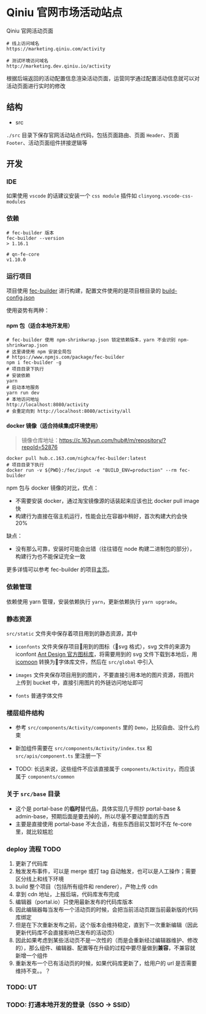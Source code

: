 # Qiniu 官网市场活动站点

Qiniu 官网活动页面

```shell
# 线上访问域名
https://marketing.qiniu.com/activity

# 测试环境访问域名
http://marketing.dev.qiniu.io/activity
```

根据后端返回的活动配置信息渲染活动页面，运营同学通过配置活动信息就可以对活动页面进行实时的修改

## 结构

- src

`./src` 目录下保存官网活动站点代码，包括页面路由、页面 `Header`、页面 `Footer`、活动页面组件拼接逻辑等

## 开发

### IDE

如果使用 `vscode` 的话建议安装一个 `css module` 插件如 `clinyong.vscode-css-modules`

### 依赖

```shell
# fec-builder 版本
fec-builder --version
> 1.16.1

# qn-fe-core
v1.10.0
```

### 运行项目

项目使用 [fec-builder](https://github.com/Front-End-Engineering-Cloud/builder) 进行构建，配置文件使用的是项目根目录的 [build-config.json](./build-config.json)

使用姿势有两种：

#### npm 包（适合本地开发用）

```shell
# fec-builder 使用 npm-shrinkwrap.json 锁定依赖版本，yarn 不会识别 npm-shrinkwrap.json
# 这里请使用 npm 安装全局包
# https://www.npmjs.com/package/fec-builder
npm i fec-builder -g
# 项目目录下执行
# 安装依赖
yarn
# 启动本地服务
yarn run dev
# 本地访问地址
http://localhost:8080/activity
# 会重定向到 http://localhost:8080/activity/all
```

#### docker 镜像（适合持续集成环境使用）

> 镜像仓库地址：https://c.163yun.com/hub#/m/repository/?repoId=52876

```shell
docker pull hub.c.163.com/nighca/fec-builder:latest
# 项目目录下执行
docker run -v ${PWD}:/fec/input -e "BUILD_ENV=production" --rm fec-builder
```

npm 包与 docker 镜像的对比，优点：

* 不需要安装 docker，通过淘宝镜像源的话装起来应该也比 docker pull image 快
* 构建行为直接在宿主机运行，性能会比在容器中稍好，首次构建大约会快 20%

缺点：

* 没有那么可靠，安装时可能会出错（往往错在 node 构建二进制包的部分），构建行为也不能保证完全一致

更多详情可以参考 fec-builder 的项目[主页](https://github.com/Front-End-Engineering-Cloud/builder)。

### 依赖管理

依赖使用 yarn 管理，安装依赖执行 `yarn`，更新依赖执行 `yarn upgrade`。

### 静态资源

```src/static``` 文件夹中保存着项目用到的静态资源，其中

- ```iconfonts``` 文件夹保存项目用到的图标（svg 格式），svg 文件的来源为 iconfont [Ant Design 官方图标库](https://www.iconfont.cn/collections/detail?spm=a313x.7781069.1998910419.de12df413&cid=9402)，将需要用到的 svg 文件下载到本地后，用 [icomoon](https://icomoon.io/app/#/select) 转换为字体库文件，然后在 ```src/global``` 中引入

- ```images``` 文件夹保存项目用到的图片，不要直接引用本地的图片资源，将图片上传到 bucket 中，直接引用图片的外链访问地址即可

- ```fonts``` 普通字体文件

### 楼层组件结构

- 参考 `src/components/Activity/components` 里的 `Demo`，比较自由、没什么约束

- 新加组件需要在 `src/components/Activity/index.tsx` 和 `src/apis/component.ts` 里注册一下

- TODO: 长远来说，这些组件不应该直接属于 `components/Activity`，而应该属于 `components/common`

### 关于 `src/base` 目录

- 这个是 portal-base 的**临时**替代品，具体实现几乎照抄 portal-base & admin-base，预期后面是要去掉的，所以尽量不要动里面的东西
- 主要是直接使用 portal-base 不太合适，有些东西目前又暂时不在 fe-core 里，就比较尴尬

### deploy 流程 TODO

1. 更新了代码库
2. 触发发布事件，可以是 merge 或打 tag 自动触发，也可以是人工操作；需要区分线上和线下环境
3. build 整个项目（包括所有组件和 renderer），产物上传 cdn
4. 拿到 cdn 地址，上报后端，代码库发布完成
5. 编辑器（portal.io）只使用最新发布的代码库版本
6. 因此编辑器每当发布一个活动页的时候，会把当前活动页跟当前最新版的代码库绑定
7. 但是在下次重新发布之前，这个版本会维持稳定，直到下一次重新编辑（因此更新代码库不会直接影响已发布的活动页）
8. 因此如果考虑到某些活动页不是一次性的（而是会重新经过编辑器维护、修改的），那么组件、编辑器、配置等在升级的过程中要尽量做到**兼容**，不兼容就新增一个组件
9. 重新发布一个已有活动页的时候，如果代码库更新了，给用户的 url 是否需要维持不变。。？

### TODO: UT
### TODO: 打通本地开发的登录（SSO -> SSID）
